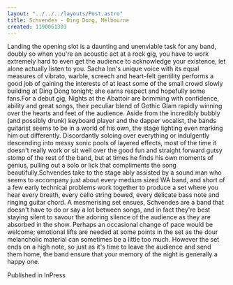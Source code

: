 ```yaml
---
layout: "../../../layouts/Post.astro"
title: Schvendes - Ding Dong, Melbourne
created: 1190061303
---
```

Landing the opening slot is a daunting and unenviable task for any band, doubly so when you're an acoustic act at a rock gig, you have to work extremely hard to even get the audience to acknowledge your existence, let alone actually listen to you. Sacha Ion's unique voice with its equal measures of vibrato, warble, screech and heart-felt gentility performs a good job of gaining the interests of at least some of the small crowd slowly building at Ding Dong tonight; she earns respect and hopefully some fans.For a debut gig, Nights at the Abattoir are brimming with confidence, ability and great songs, their peculiar blend of Gothic Glam rapidly winning over the hearts and feet of the audience. Aside from the incredibly bubbly (and possibly drunk) keyboard player and the dapper vocalist, the bands guitarist seems to be in a world of his own, the stage lighting even marking him out differently. Discordantly soloing over everything or indulgently descending into messy sonic pools of layered effects, most of the time it doesn't really work or sit well over the good fun and straight forward gutsy stomp of the rest of the band, but at times he finds his own moments of genius, pulling out a solo or lick that compliments the song beautifully.Schvendes take to the stage ably assisted by a sound man who seems to accompany just about every medium sized WA band, and short of a few early technical problems work together to produce a set where you hear every breath, every cello string bowed, every delicate bass note and ringing guitar chord. A mesmerising set ensues, Schvendes are a band that doesn't have to do or say a lot between songs, and in fact they're best staying silent to savour the adoring silence of the audience as they are absorbed in the show. Perhaps an occasional change of pace would be welcome; emotional lifts are needed at some points in the set as the dour melancholic material can sometimes be a little too much. However the set ends on a high note, so just as it's time to leave the audience and send them home, the band ensure that your memory of the night is generally a happy one.


Published in InPress
